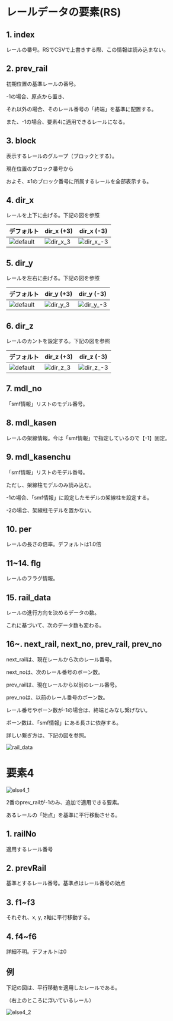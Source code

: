 # レールデータの要素(RS)

## 1. index

レールの番号。RSでCSVで上書きする際、この情報は読み込まない。

## 2. prev_rail

初期位置の基準レールの番号。

-1の場合、原点から置き、

それ以外の場合、そのレール番号の「終端」を基準に配置する。

また、-1の場合、要素4に適用できるレールになる。

## 3. block

表示するレールのグループ（ブロックとする）。

現在位置のブロック番号から

およそ、±1のブロック番号に所属するレールを全部表示する。

## 4. dir_x

レールを上下に曲げる。下記の図を参照


| デフォルト | dir_x (+3) | dir_x (-3) |
| --- | --- | --- | 
| ![default](/image/rail_default.png) | ![dir_x_3](/image/rail_dir_x_3.png) | ![dir_x_-3](/image/rail_dir_x_-3.png) |

## 5. dir_y

レールを左右に曲げる。下記の図を参照

| デフォルト | dir_y (+3) | dir_y (-3) |
| --- | --- | --- | 
| ![default](/image/rail_default.png) | ![dir_y_3](/image/rail_dir_y_3.png) | ![dir_y_-3](/image/rail_dir_y_-3.png) |

## 6. dir_z

レールのカントを設定する。下記の図を参照

| デフォルト | dir_z (+3) | dir_z (-3) |
| --- | --- | --- | 
| ![default](/image/rail_default.png) | ![dir_z_3](/image/rail_dir_z_3.png) | ![dir_z_-3](/image/rail_dir_z_-3.png) |

## 7. mdl_no

「smf情報」リストのモデル番号。

## 8. mdl_kasen

レールの架線情報。今は「smf情報」で指定しているので【-1】固定。

## 9. mdl_kasenchu

「smf情報」リストのモデル番号。

ただし、架線柱モデルのみ読み込む。

-1の場合、「smf情報」に設定したモデルの架線柱を設定する。

-2の場合、架線柱モデルを置かない。

## 10. per

レールの長さの倍率。デフォルトは1.0倍

## 11~14. flg

レールのフラグ情報。

## 15. rail_data

レールの進行方向を決めるデータの数。

これに基づいて、次のデータ数も変わる。

## 16~. next_rail, next_no, prev_rail, prev_no

next_railは、現在レールから次のレール番号。

next_noは、次のレール番号のボーン数。

prev_railは、現在レールから以前のレール番号。

prev_noは、以前のレール番号のボーン数。

レール番号やボーン数が-1の場合は、終端とみなし繋げない。

ボーン数は、「smf情報」にある長さに依存する。

詳しい繋ぎ方は、下記の図を参照。

![rail_data](/image/rail_data.png)

# 要素4

![else4_1](/image/else4_1.png)

2番のprev_railが-1のみ、追加で適用できる要素。

あるレールの「始点」を基準に平行移動させる。

## 1. railNo

適用するレール番号

## 2. prevRail

基準とするレール番号。基準点はレール番号の始点

## 3. f1~f3

それぞれ、x, y, z軸に平行移動する。

## 4. f4~f6

詳細不明。デフォルトは0

## 例

下記の図は、平行移動を適用したレールである。

（右上のところに浮いているレール）

![else4_2](/image/else4_2.png)